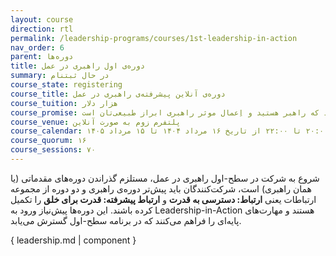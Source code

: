 ```yaml
---
layout: course
direction: rtl
permalink: /leadership-programs/courses/1st-leadership-in-action
nav_order: 6
parent: دوره‌ها
title: دوره‌ی اول راهبری در عمل
summary: در حال ثبتنام
course_state: registering
course_title: دوره‌ی آنلاین پیشرفته‌ی راهبری در عمل
course_tuition: هزار دلار
course_promise: شما در حالی دوره را ترک می‌کنید که راهبر هستید و اِعمال موثر راهبری ابراز طبیعی‌تان است
course_venue: پلتفرم زوم به صورت آنلاین
course_calendar: پنجشنبه‌ها و جمعه‌ها ساعت ۸:۰۰ تا ۱۰:۰۰ و ۱۱:۰۰ تا ۱۳:۰۰ به مدت ۲۴ جلسه و ادامه‌ی جلسات، پنجشنبه‌ها ساعت ۲۰:۰۰ تا ۲۲:۰۰ از تاریخ ۱۶ مرداد ۱۴۰۴ تا ۱۵ مرداد ۱۴۰۵
course_quorum: ۱۶
course_sessions: ۷۰
---
```


شروع به شرکت در سطح-اول راهبری در عمل، مستلزم گذراندن دوره‌های مقدماتی (یا همان راهبری) است، شرکت‌کنندگان باید پیش‌تر دوره‌ی راهبری و دو دوره از مجموعه ارتباطات یعنی **ارتباط: دسترسی به قدرت** و **ارتباط پیشرفته: قدرت برای خلق** را تکمیل کرده باشند. این دوره‌ها پیش‌نیاز ورود به Leadership-in-Action هستند و مهارت‌های پایه‌ای را فراهم می‌کنند که در برنامه سطح-اول گسترش می‌یابد.

{ leadership.md | component }
